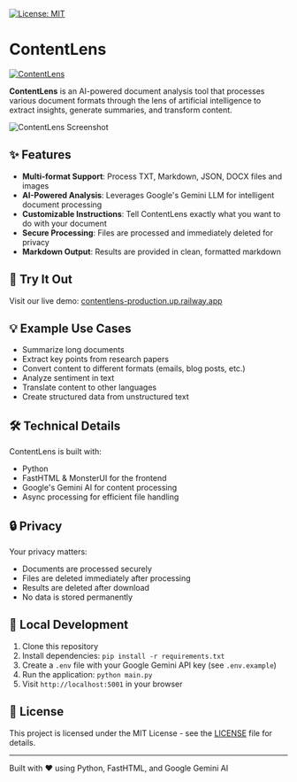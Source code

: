 [![License: MIT](https://img.shields.io/badge/License-MIT-yellow.svg)](LICENSE)
# ContentLens

[![ContentLens](https://img.shields.io/badge/Try%20It-Live%20Demo-blue)](https://contentlens-production.up.railway.app)

**ContentLens** is an AI-powered document analysis tool that processes various document formats through the lens of artificial intelligence to extract insights, generate summaries, and transform content.

![ContentLens Screenshot](https://via.placeholder.com/800x400?text=ContentLens+Screenshot)

## ✨ Features

- **Multi-format Support**: Process TXT, Markdown, JSON, DOCX files and images
- **AI-Powered Analysis**: Leverages Google's Gemini LLM for intelligent document processing
- **Customizable Instructions**: Tell ContentLens exactly what you want to do with your document
- **Secure Processing**: Files are processed and immediately deleted for privacy
- **Markdown Output**: Results are provided in clean, formatted markdown

## 🚀 Try It Out

Visit our live demo: [contentlens-production.up.railway.app](https://contentlens-production.up.railway.app)

## 💡 Example Use Cases

- Summarize long documents
- Extract key points from research papers
- Convert content to different formats (emails, blog posts, etc.)
- Analyze sentiment in text
- Translate content to other languages
- Create structured data from unstructured text

## 🛠️ Technical Details

ContentLens is built with:
- Python
- FastHTML & MonsterUI for the frontend
- Google's Gemini AI for content processing
- Async processing for efficient file handling

## 🔒 Privacy

Your privacy matters:
- Documents are processed securely
- Files are deleted immediately after processing
- Results are deleted after download
- No data is stored permanently

## 🧩 Local Development

1. Clone this repository
2. Install dependencies: `pip install -r requirements.txt`
3. Create a `.env` file with your Google Gemini API key (see `.env.example`)
4. Run the application: `python main.py`
5. Visit `http://localhost:5001` in your browser

## 📝 License

This project is licensed under the MIT License - see the [LICENSE](LICENSE) file for details.

---

Built with ❤️ using Python, FastHTML, and Google Gemini AI


